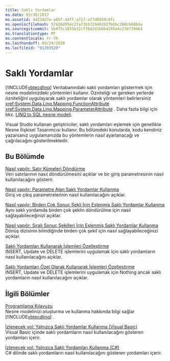 ```yaml
---
title: Saklı Yordamlar
ms.date: 03/30/2017
ms.assetid: 4d23dd7a-a85f-44ff-a717-af7d0950c0fc
ms.openlocfilehash: 57420d95ec27af3b572940202fb6bc288c6888da
ms.sourcegitcommit: 5b475c1855b32cf78d2d1bbb4295e4c236f39464
ms.translationtype: MT
ms.contentlocale: tr-TR
ms.lasthandoff: 09/24/2020
ms.locfileid: "91203520"
---
```

# <a name="stored-procedures"></a>Saklı Yordamlar

[!INCLUDE[vbtecdlinq](../../../../../../includes/vbtecdlinq-md.md)] Veritabanındaki saklı yordamları göstermek için nesne modelinizdeki yöntemleri kullanır. Özniteliği ve gereken yerlerde özniteliğini uygulayarak saklı yordamlar olarak yöntemleri belirlersiniz <xref:System.Data.Linq.Mapping.FunctionAttribute> <xref:System.Data.Linq.Mapping.ParameterAttribute> . Daha fazla bilgi için bkz. [LINQ to SQL nesne modeli](the-linq-to-sql-object-model.md).  
  
 Visual Studio kullanan geliştiriciler, saklı yordamları eşlemek için genellikle Nesne İlişkisel Tasarımcısı kullanır. Bu bölümdeki konularda, kodu kendiniz yazarsanız uygulamanızda bu yöntemlerin nasıl ayarlanacağı ve çağrılacağını gösterilmektedir.  
  
## <a name="in-this-section"></a>Bu Bölümde  

 [Nasıl yapılır: Satır Kümeleri Döndürme](how-to-return-rowsets.md)  
 Veri satırlarının nasıl döndürülmesini açıklar ve bir giriş parametresinin nasıl kullanılacağını gösterir.  
  
 [Nasıl yapılır: Parametre Alan Saklı Yordamlar Kullanma](how-to-use-stored-procedures-that-take-parameters.md)  
 Giriş ve çıkış parametrelerinin nasıl kullanılacağını açıklar.  
  
 [Nasıl yapılır: Birden Çok Sonuç Şekli İçin Eşlenmiş Saklı Yordamlar Kullanma](how-to-use-stored-procedures-mapped-for-multiple-result-shapes.md)  
 Aynı saklı yordamda birden çok şeklin döndürülme için nasıl sağlayabileceğinizi açıklar.  
  
 [Nasıl yapılır: Sıralı Sonuç Şekilleri İçin Eşlenmiş Saklı Yordamlar Kullanma](how-to-use-stored-procedures-mapped-for-sequential-result-shapes.md)  
 Dönüş dizisinin bilindiğinde birden çok şekil için nasıl sağlayabileceğinizi açıklar.  
  
 [Saklı Yordamları Kullanarak İşlemleri Özelleştirme](customizing-operations-by-using-stored-procedures.md)  
 INSERT, Update ve DELETE işlemlerini uygulamak için saklı yordamların nasıl kullanılacağını açıklar.  
  
 [Saklı Yordamları Özel Olarak Kullanarak İşlemleri Özelleştirme](customizing-operations-by-using-stored-procedures-exclusively.md)  
 INSERT, Update ve DELETE işlemlerini uygulamak için Nothing ancak saklı yordamların nasıl kullanılacağını açıklar.  
  
## <a name="related-sections"></a>İlgili Bölümler  

 [Programlama Kılavuzu](programming-guide.md)  
 Nesne modelinizi oluşturma ve kullanma hakkında bilgi sağlar [!INCLUDE[vbtecdlinq](../../../../../../includes/vbtecdlinq-md.md)] .  
  
 [İzlenecek yol: Yalnızca Saklı Yordamlar Kullanma (Visual Basic)](walkthrough-using-only-stored-procedures-visual-basic.md)  
 Visual Basic içinde saklı yordamların nasıl kullanılacağını gösteren yordamları içerir.  
  
 [İzlenecek yol: Yalnızca Saklı Yordamları Kullanma (C#)](walkthrough-using-only-stored-procedures-csharp.md)  
 C# dilinde saklı yordamların nasıl kullanılacağını gösteren yordamları içerir.
